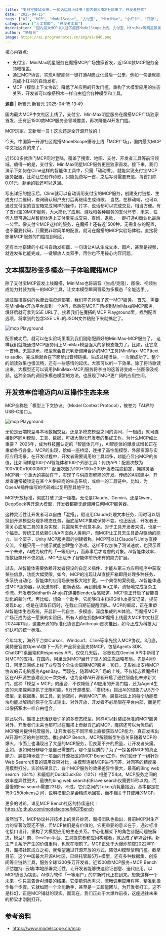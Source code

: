 ```yaml
---
title: "支付宝被AI调用，一句话运营小红书！国内最大MCP社区来了，开发者狂欢"
date: "2025-04-15"
tags: ["AI", "MCP", "ModelScope", "支付宝", "MiniMax", "小红书", "开源", "模型上下文协议", "智能体"]
categories: ["人工智能", "开发者工具"]
description: "国内最大MCP中文社区魔搭ModelScope上线，支付宝、MiniMax等明星服务首发，近1500款MCP服务覆盖全领域，降低AI开发门槛，实现AI智能体一键打通AI商业化最后一公里。"
author: "新智元"
image: https://ai.programnotes.cn/img/ai/640.png
---
```

核心内容点:
-  支付宝、MiniMax明星服务在魔搭MCP广场独家首发，近1500款MCP服务全领域覆盖。
- 通过MCP协议，实现AI智能体一键打通AI商业化最后一公里，例如一句话就能完成小红书的自动发布。
- MCP（模型上下文协议）降低了AI应用的开发门槛，重构了大模型应用的生态关系，开发者可以像搭积木一样自由组合各种模型和工具。

**源自** | 新智元  新智元 2025-04-15 13:49  
  
国内最大MCP中文社区上线了，支付宝、MiniMax明星服务在魔搭MCP广场独家首发，还有近1500款MCP服务全领域覆盖，再次降低AI开发门槛。

MCP玩家，又新增一员！这次还是全开源开放的！

今天，中国第一开源社区魔搭ModelScope重磅上线「MCP广场」，国内最大MCP中文社区真的来了。

近1500多款热门MCP同时登陆，覆盖了搜索、地图、支付、开发者工具等前沿领域。值得一的是，支付宝、MiniMax明星MCP服务更是独家首发。接下来，我们演示下如何在Cline这样的智能体工具中，只需「动动嘴」，就能实现支付宝MCP服务配置。比如让它创作诗歌，只能免费写一首，之后写诗需要充值，每首扣除0.01元，剩余的钱还可以退回。

写出详细的提示后，Cline就可以自动调用支付宝的MCP服务，创建支付链接、生成支付二维码，查询确认用户支付后再继续生成诗歌。
当然，在移动端，也可以通过支付宝的百宝箱完成同样的操作。打字、说话都可以完成交互，相当方便。有了支付宝的MCP服务，大大简化了应用、游戏和各种服务的支付环节，未来，任何人皆可通过AI智能体连上支付宝完成交易、查询、退款，一键打通AI商业化最后一公里。像支付宝MCP这样的服务，在魔搭上还有近1500种。无需复杂的配置，也不需要代码，只需要非常简单的配置，就可在魔搭的MCP实验场体验。直接将部署MCP服务的门槛拉到地面。

还有本地搭建的小红书自动发布器，一句话让AI从生成文本、图片，甚至是视频，就连发布也能完成，一键解放人类双手，再你也不用操心内容问题。

## 文本模型秒变多模态一手体验魔搭MCP

除了支付宝MCP首发上线魔搭，MiniMax也将语音（生成/克隆）、图像、视频生成能力封装为统一的MCP工具，让文本模型瞬间晋级为多模态「全能选手」。

通过魔搭提供的免费云端资源部署，我们率先体验了这一MCP服务。
首先，需要在MiniMax开放平台拿到一个API，然后在MCP广场找到MiniMax的MCP服务，填好后就可拿到SSE URL了。接着我们在魔搭的MCP Playground里，找到配置选项，将拿到的包含SSE URL的JSON文件粘贴下来就搞定了。

![mcp Playground](https://ai.programnotes.cn/img/ai/640.png)

配置成功后，就可以在实验场里看到我们刚刚配置好的MiniMax-MCP服务了。
这样我们就能通过MCP服务用上MiniMax模型强大的多模态能力了。比如，让它念一首诗。无需提示，模型就会自己判断调用合适的MCP工具[MiniMax-MCP]text to audio，完成后就会在下面给出音频链接。生成过程很快，一次就成功了。整个的朗读效果也很流畅，还有一些感情的起伏。大家可以听一下效果。除了将诗歌读出来，大模型还可以调用[MiniMax-MCP]服务将李白的这首诗变成一张图像及视频。这种全新的调用多模态模型的方法，也展现了MCP更广阔的应用空间。

## 开发效率倍增迈向AI互操作生态未来

MCP全称是「模型上下文协议」（Model Context Protocol），被誉为「AI界的USB-C接口」。

![mcp Playground](https://ai.programnotes.cn/img/ai/641.png)

无论是云端模型与本地数据交互，还是多模态模型之间的协同，「一根线」就可连接到不同AI模型、工具、数据，可极大简化开发者的集成工作。为什么MCP如此重要？
2025年，成为科技圈认定的「智能体元年」，AI智能体的爆发式增长正在重塑各行各业。MCP的出现，恰如一座桥梁，连接了高性能模型、外部资源与实际应用场景。在开发过程中，开发者需要调用的工具越多，越能凸显出MCP的价值，比如同样是100个AI智能体和100个外部工具：传统API：配置次数为100×100=10000MCP：配置次数为100+100=200开发者摆脱锁定，拥抱灵活MCP另一个重大的突破在于，实现了与供应商解耦的开发。传统的AI搭建中，开发者通常被锁定在某个AI供应商的生态系统，或单一的工具链中。比如，为OpenAI插件编写的代码难以复用至其他平台。

MCP开放标准，彻底打破了这一桎梏。无论是Claude、Gemini，还是Qwen、DeepSeek等开源大模型，开发者都能无缝调用任何MCP服务器。

这种灵活性让开发者可以自由「混搭」，假设用Claude处理文本任务，同时可以切换到开源模型处理多模态任务，而底层MCP集成保持不变。也正因此，开发者无需关心底层工具的复杂实现，只需聚焦于创意本身。对于工具开发者来说，也是一个福音。传统工具依赖GUI/API面向人类用户，而MCP让工具天生具备AI驱动的能力。举个栗子，Unity MCP服务器的创建者称，MCP可以让Claude与Unity直接交流，全程只用一个提示就能创建整个游戏。这样不仅加快了测试速度，也预示着一个未来，AI成为软件的「一等用户」，而非事后才考虑的对象。AI智能体效率，指数级飙升不仅如此，MCP还赋予了智能体前所未有的能力扩展。

过去，AI智能体需要依赖开发者预设的自定义插件，才能从第三方应用程序中获取某些信息，功能大幅受限。如今，MCP的出现让AI直接开箱即用处理多种任务，多系统自动化、智能体的应用场景被极大地扩宽。一个典型的案例是，AI智能体通过MCP服务器，从发送邮件、更新表格，再到创建Jira工单，流畅地完成复杂工作流。开发者Siddharth Ahuja在连接Blender后感叹道，MCP真正开启了智能自动化的新时代。再比如，想象一个助手，它能够自主扫描GitHub提交记录，提前发现bug；或是在读取日历时，在截止日期前提醒团队。MCP的崛起，正在重塑AI智能体生态系统，开启新一代自主、多模态、深度集成的AI体验。而魔搭MCP广场正成为这一愿景的实验田。所有人都在拥抱MCP魔搭上线最大MCP中文社区2024年11月，这套开源的标准化协议由Anthropic首次推出，如今正成为科技大厂们认可的统一标准。

今年年初，海外平台如Cursor、Windsurf、Cline等率先接入MCP协议。3月底，奥特曼官宣OpenAI旗下一系列产品将全面支持MCP，包括Agents SDK、ChatGPT桌面端和Responses API。仅仅几天后， 谷歌也在Gemini API中新增了对MCP的支持。在国内，阿里云对MCP展开了惊人的生态战略布局。先是4月9日，阿里云百练上线了业界首个全生命周期MCP服务；10日，无影推出支持MCP协议的云电脑服务AgenBay。而现在，随着MCP广场的上线，不仅标志着魔搭社区在AI开源生态建设又一次突破，也为全球AI开源者开启了通往智能化未来新大门。这种「模型 × MCP」的组合，不仅降低了AI应用的开发门槛，还为Agent生态的未来探索提供了无限可能。5万开源模型，「搭积木」搭出AI的想象力从5万个模型，到数据集，到工具，到创空间，再到MCP广场，魔搭社区上的每个功能模块均能以解耦的原子化形式输出、对外开放，开发者不必局限在平台内部，而是可以像搭积木一样自由组合。

除此以外，魔搭上还活跃着许多的多模态模型，同样可以封装成标准的MCP服务对外。开发者们未来也都可以在魔搭上贡献自己的MCP，魔搭还可以为优质的MCP服务提供托管服务，让开发者在不同环境上直接获取MCP能力，真正发挥出AI开源社区的共创优势。推出MCP Bench，MCP解锁新型生态关系随着MCP的爆火，市面上也涌现出了大量的MCP服务，但良莠不齐的质量，让开发者头痛。比如，该如何分辨哪个是自己需要的，哪个是优质的？为了一探各种MCP的真正能力，魔搭特地做了一项面向开源社区的MCP Bench工作。他们设计了一组针对Web Search场景的调用效果对比，由模型连接MCP进行问答，对回答的精度采用模型打分。实验结果显示，各个MCP服务的效果差异性很大，最高的Bing web search（64%）和最低的DuckDuckGo（10%）相差了54pt。MCP服务之间的效率差异性更大，最快的bing web search和Brave search仅需要15秒以内，而最慢的Exa search需要231秒。不过，它们之间的Token消耗量接近，基本都是在150-250tokens之间，说明模型总是会精炼地回答，而不相关于其使用的MCP。

更多的讨论，详见MCP Bench社区的持续迭代：https://github.com/modelscope/MCPBench

虽然当下，MCP协议并非技术上的灵丹妙药，魔搭团队也指出，目前MCP对生产力的显著改观还不够，但MCP依旧是有价值的，它更重要的意义在于，通过标准化接口设计，重构了大模型应用的生态关系。中心化框架下的角色错配问题被解决，模型厂商、DevOps平台、工具提供者和应用构建者，就达成了解耦合作。新生产关系所产生的价值重构，也就在眼前了。MCP正处于大爆炸前夜2022年11月，魔搭社区成立之初，就希望通过开源开放的方式，降低AI模型使用门槛。截至目前，这个中国最大开源AI社区，已经托管超5万+模型，还有多种数据集、创空间等全链路工具，服务全球1300多万开发者。近1500款MCP服务+MCP Bench评估加持+云端/本地部署灵活性，让开发者能够快速验证创意、迭代应用。以MCP协议为钥匙，AI作为软件「一等用户」的崭新时代正在到来。想象这样一个未来：你只需告诉AI想要的结果，它便能洞悉需求，流畅调用应用程序，精准到操作每个步骤。它就如同一个全能助手，甚至是一支超能团队，为开发者打工。这不是科幻，正是MCP铺就的现实。而现在，我们正处于大爆炸前夜，这座通往未来的桥梁才刚刚打开。

## 参考资料

- https://www.modelscope.cn/mcp  
  
